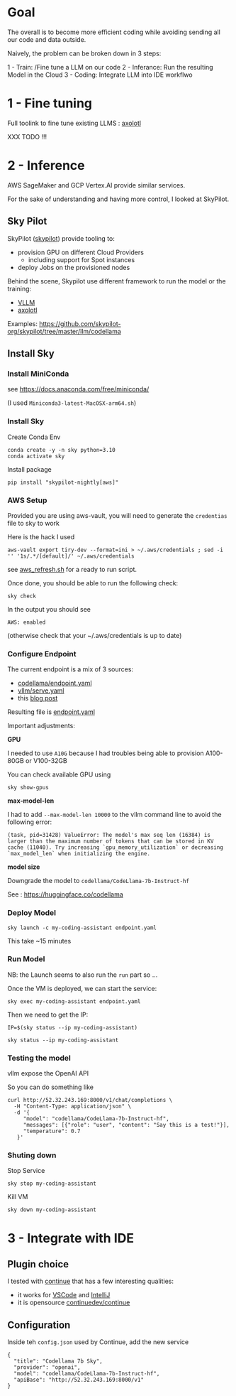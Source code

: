 
# Goal

The overall is to become more efficient coding while avoiding sending all our code and data outside.

Naively, the problem can be broken down in 3 steps:

 1 - Train: /Fine tune a LLM on our code
 2 - Inferance: Run the resulting Model in the Cloud
 3 - Coding: Integrate LLM into IDE workflwo

# 1 - Fine tuning

Full toolink to fine tune existing LLMS : [axolotl](https://github.com/OpenAccess-AI-Collective/axolotl)

XXX TODO !!!

# 2 - Inference 

AWS SageMaker and GCP Vertex.AI provide similar services.

For the sake of understanding and having more control, I looked at SkyPilot.

## Sky Pilot 

SkyPilot ([skypilot](https://github.com/skypilot-org/skypilot/)) provide tooling to:

 - provision GPU on different Cloud Providers
    - including support for Spot instances
 - deploy Jobs on the provisioned nodes

Behind the scene, Skypilot use different framework to run the model or the training:

 - [VLLM](https://github.com/vllm-project/vllm)
 - [axolotl](https://github.com/OpenAccess-AI-Collective/axolotl)

Examples: https://github.com/skypilot-org/skypilot/tree/master/llm/codellama

## Install Sky

### Install MiniConda

see https://docs.anaconda.com/free/miniconda/

(I used `Miniconda3-latest-MacOSX-arm64.sh`)

### Install Sky

Create Conda Env

    conda create -y -n sky python=3.10
    conda activate sky

Install package

    pip install "skypilot-nightly[aws]"

### AWS Setup

Provided you are using aws-vault, you will need to generate the `credentias` file to sky to work

Here is the hack I used

    aws-vault export tiry-dev --format=ini > ~/.aws/credentials ; sed -i '' '1s/.*/[default]/' ~/.aws/credentials

see [aws_refresh.sh](scripts/aws_refresh.sh) for a ready to run script.

Once done, you should be able to run the following check:

    sky check

In the output you should see

    AWS: enabled   

(otherwise check that your ~/.aws/credentials is up to date)

### Configure Endpoint

The current endpoint is a mix of 3 sources:

 - [codellama/endpoint.yaml](https://github.com/skypilot-org/skypilot/blob/master/llm/codellama/endpoint.yaml)
 - [vllm/serve.yaml](https://github.com/skypilot-org/skypilot/blob/master/llm/vllm/serve.yaml)
 - this [blog post](https://blog.skypilot.co/serving-llm-24x-faster-on-the-cloud-with-vllm-and-skypilot/) 

Resulting file is [endpoint.yaml](endpoint.yaml)

Important adjustments:

**GPU**

I needed to use `A10G` because I had troubles being able to provision A100-80GB or V100-32GB 

You can check available GPU using

    sky show-gpus

**max-model-len**

I had to add `--max-model-len 10000` to the vllm command line to avoid the following error:

    (task, pid=31428) ValueError: The model's max seq len (16384) is larger than the maximum number of tokens that can be stored in KV cache (11040). Try increasing `gpu_memory_utilization` or decreasing `max_model_len` when initializing the engine.

**model size**

Downgrade the model to `codellama/CodeLlama-7b-Instruct-hf`

See : https://huggingface.co/codellama

### Deploy Model

    sky launch -c my-coding-assistant endpoint.yaml 

This take ~15 minutes

### Run Model 

NB: the Launch seems to also run the `run` part so ...

Once the VM is deployed, we can start the service:

    sky exec my-coding-assistant endpoint.yaml 

Then we need to get the IP:

    IP=$(sky status --ip my-coding-assistant)

    sky status --ip my-coding-assistant

### Testing the model

vllm expose the OpenAI API

So you can do something like

    curl http://52.32.243.169:8000/v1/chat/completions \
      -H "Content-Type: application/json" \
      -d '{
         "model": "codellama/CodeLlama-7b-Instruct-hf",
         "messages": [{"role": "user", "content": "Say this is a test!"}],
         "temperature": 0.7
       }'

### Shuting down

Stop Service

    sky stop my-coding-assistant

Kill VM

    sky down my-coding-assistant


# 3 - Integrate with IDE

## Plugin choice

I tested with [continue](https://continue.dev/) that has a few interesting qualities:

 - it works for [VSCode](https://marketplace.visualstudio.com/items?itemName=Continue.continue) and [IntelliJ](https://plugins.jetbrains.com/plugin/22707-continue)
 - it is opensource [continuedev/continue](https://github.com/continuedev/continue)


## Configuration

Inside teh `config.json` used by Continue, add the new service

    {
      "title": "Codellama 7b Sky",
      "provider": "openai",
      "model": "codellama/CodeLlama-7b-Instruct-hf",
      "apiBase": "http://52.32.243.169:8000/v1"
    }

